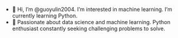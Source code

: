 - 👋 Hi, I’m @guoyulin2004. I’m interested in machine learning. I’m currently learning Python.
- 🌱 Passionate about data science and machine learning. Python enthusiast constantly seeking challenging problems to solve.
